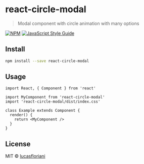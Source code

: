 # react-circle-modal

> Modal component with circle animation with many options

[![NPM](https://img.shields.io/npm/v/react-circle-modal.svg)](https://www.npmjs.com/package/react-circle-modal) [![JavaScript Style Guide](https://img.shields.io/badge/code_style-standard-brightgreen.svg)](https://standardjs.com)

## Install

```bash
npm install --save react-circle-modal
```

## Usage

```tsx
import React, { Component } from 'react'

import MyComponent from 'react-circle-modal'
import 'react-circle-modal/dist/index.css'

class Example extends Component {
  render() {
    return <MyComponent />
  }
}
```

## License

MIT © [lucasfloriani](https://github.com/lucasfloriani)
